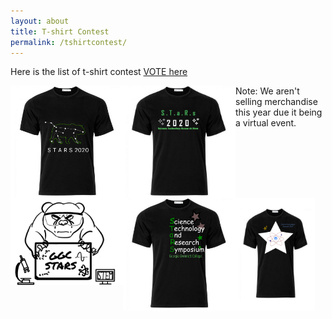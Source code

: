 ```yaml
---
layout: about
title: T-shirt Contest
permalink: /tshirtcontest/
---
```


Here is the list of t-shirt contest  <a href="https://ggc.az1.qualtrics.com/jfe/form/SV_3fVkT5VXAk2SkhE"> VOTE here </a> 

<img src="/assets/images/tshirts/Lisa Tang.png" style="max-width:180px; max-height:180px; float: left;">
<img src="/assets/images/tshirts/STARStshirt_HeidiBolte.png" style="max-width:180px; max-height:180px; float: left;">
<img src="/assets/images/tshirts/Miguel Lago.png" style="max-width:180px; max-height:180px; float: left;">
<img src="/assets/images/tshirts/DaisyAguilar.png" style="max-width:180px; max-height:180px; float: left;">
<img src="/assets/images/tshirts/Cassandra Richemond.png" style="max-width:180px; max-height:180px; float: left;">



Note: We aren't selling merchandise this year due it being a virtual event.
